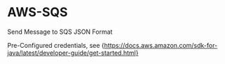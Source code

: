 # AWS-SQS
Send Message to SQS JSON Format

Pre-Configured credentials, see {https://docs.aws.amazon.com/sdk-for-java/latest/developer-guide/get-started.html} 
